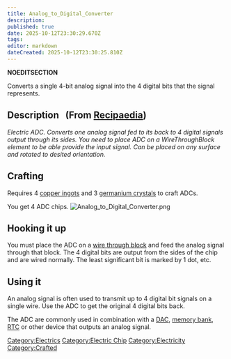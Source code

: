 ```yaml
---
title: Analog_to_Digital_Converter
description: 
published: true
date: 2025-10-12T23:30:29.670Z
tags: 
editor: markdown
dateCreated: 2025-10-12T23:30:25.810Z
---
```


__NOEDITSECTION__

<span style="font-size:14px;">Converts a single 4-bit analog signal into
the 4 digital bits that the signal represents.</span>

## Description   (From [Recipaedia](Recipaedia "wikilink"))

*Electric ADC. Converts one analog signal fed to its back to 4 digital
signals output through its sides. You need to place ADC on a
WireThroughBlock element to be able provide the input signal. Can be
placed on any surface and rotated to desited orientation.*

## Crafting

Requires 4 [copper ingots](copper_Ingot "wikilink") and 3 [germanium
crystals](germanium_Crystals "wikilink") to craft ADCs.

You get 4 ADC chips.
![Analog_to_Digital_Converter.png](Analog_to_Digital_Converter.png
"Analog_to_Digital_Converter.png")

## Hooking it up

You must place the ADC on a [wire through
block](Wire_Through_Planks "wikilink") and feed the analog signal
through that block. The 4 digital bits are output from the sides of the
chip and are wired normally. The least significant bit is marked by 1
dot, etc.

## Using it

An analog signal is often used to transmit up to 4 digital bit signals
on a single wire. Use the ADC to get the original 4 digital bits back.

The ADC are commonly used in combination with a
[DAC](Digital_to_Analog_Converter "wikilink"), [memory
bank](Memory_Bank "wikilink"), [RTC](Real_Time_Clock "wikilink") or
other device that outputs an analog signal.

[Category:Electrics](Category:Electrics "wikilink") [Category:Electric
Chip](Category:Electric_Chip "wikilink")
[Category:Electricity](Category:Electricity "wikilink")
[Category:Crafted](Category:Crafted "wikilink")